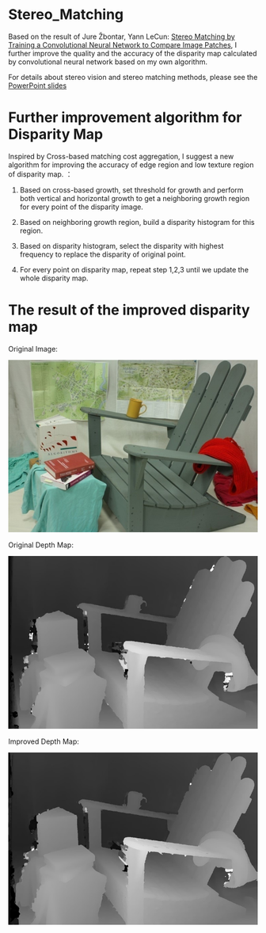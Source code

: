 # Stereo_Matching

Based on the result of Jure Žbontar, Yann LeCun: [Stereo Matching by Training a Convolutional Neural Network to Compare Image Patches](https://arxiv.org/abs/1510.05970), I further improve the quality and the accuracy of the disparity map calculated by convolutional neural network based on my own algorithm.

For details about stereo vision and stereo matching methods, please see the [PowerPoint slides](https://github.com/hx19940102/Stereo_Matching/blob/master/Presentation_12171016_Xiao%20Huang.pptx)

# Further improvement algorithm for Disparity Map
Inspired by Cross-based matching cost aggregation, I suggest a new algorithm for improving the accuracy of edge region and low texture region of disparity map. ：

1. Based on cross-based growth, set threshold for growth and perform both vertical and horizontal growth to get a neighboring growth region for every point of the disparity image. 

2. Based on neighboring growth region, build a disparity histogram for this region.

3. Based on disparity histogram, select the disparity with highest frequency to replace the disparity of original point.

4. For every point on disparity map, repeat step 1,2,3 until we update the whole disparity map.

# The result of the improved disparity map
Original Image:

![alt text](https://github.com/hx19940102/Stereo_Matching/blob/master/images/chair.jpg)

Original Depth Map:

![alt text](https://github.com/hx19940102/Stereo_Matching/blob/master/images/chair_res_ori.jpg)

Improved Depth Map:

![alt text](https://github.com/hx19940102/Stereo_Matching/blob/master/images/chair_res_improved.jpg)
